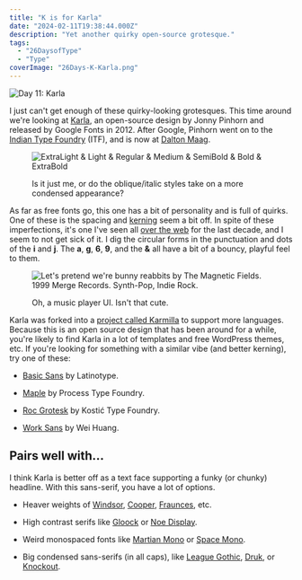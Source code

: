 ```yaml
---
title: "K is for Karla"
date: "2024-02-11T19:38:44.000Z"
description: "Yet another quirky open-source grotesque."
tags: 
  - "26DaysofType"
  - "Type"
coverImage: "26Days-K-Karla.png"
---
```


![Day 11: Karla](/img/post-images/26Days-K-Karla-1024x576.png)

I just can't get enough of these quirky-looking grotesques. This time around we're looking at [Karla](https://fonts.google.com/specimen/Karla), an open-source design by Jonny Pinhorn and released by Google Fonts in 2012. After Google, Pinhorn went on to the [Indian Type Foundry](https://www.indiantypefoundry.com/) (ITF), and is now at [Dalton Maag](https://www.daltonmaag.com/about/our-people.html).

<figure>

![ExtraLight & Light & Regular & Medium & SemiBold & Bold & ExtraBold](/img/post-images/26Days-K-Karla-WeightsStyles-1024x576.png)

<figcaption>

Is it just me, or do the oblique/italic styles take on a more condensed appearance?

</figcaption>

</figure>

As far as free fonts go, this one has a bit of personality and is full of quirks. One of these is the spacing and [kerning](https://fonts.google.com/knowledge/glossary/kerning_kerning_pairs) seem a bit off. In spite of these imperfections, it's one I've seen all [over the web](https://www.typewolf.com/karla) for the last decade, and I seem to not get sick of it. I dig the circular forms in the punctuation and dots of the **i** and **j**. The **a**, **g**, **6**, **9**, and the **&** all have a bit of a bouncy, playful feel to them.

<figure>

![Let's pretend we're bunny reabbits by The Magnetic Fields. 1999 Merge Records. Synth-Pop, Indie Rock.](/img/post-images/26Days-K-Karla-69LoveSongs-1-1024x576.png)

<figcaption>

Oh, a music player UI. Isn't that cute.

</figcaption>

</figure>

Karla was forked into a [project called Karmilla](https://github.com/ms-studio/karmilla) to support more languages. Because this is an open source design that has been around for a while, you're likely to find Karla in a lot of templates and free WordPress themes, etc. If you're looking for something with a similar vibe (and better kerning), try one of these:

- [Basic Sans](https://fonts.adobe.com/fonts/basic-sans) by Latinotype.

- [Maple](https://fonts.adobe.com/fonts/maple) by Process Type Foundry.

- [Roc Grotesk](https://fonts.adobe.com/fonts/roc-grotesk) by Kostić Type Foundry.

- [Work Sans](https://fonts.adobe.com/fonts/work-sans) by Wei Huang.

## Pairs well with...

I think Karla is better off as a text face supporting a funky (or chunky) headline. With this sans-serif, you have a lot of options.

- Heaver weights of [Windsor](https://www.myfonts.com/collections/windsor-font-urw), [Cooper](https://fonts.adobe.com/fonts/new-kansas), [Fraunces](https://fraunces.undercase.xyz/), etc.

- High contrast serifs like [Gloock](https://fonts.google.com/specimen/Gloock) or [Noe Display](https://www.schick-toikka.com/noe-display).

- Weird monospaced fonts like [Martian Mono](https://evilmartians.com/products/martian-mono) or [Space Mono](https://fonts.google.com/specimen/Space+Mono).

- Big condensed sans-serifs (in all caps), like [League Gothic](https://www.theleagueofmoveabletype.com/league-gothic), [Druk](https://commercialtype.com/catalog/druk), or [Knockout](https://www.typography.com/fonts/knockout/overview).

